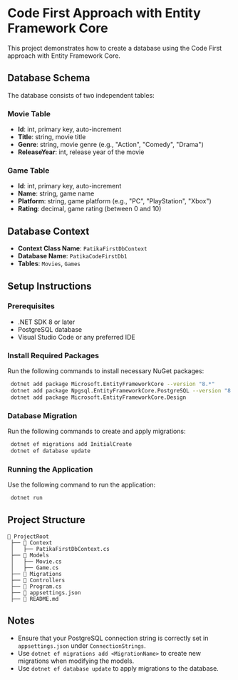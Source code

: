 # Code First Approach with Entity Framework Core

This project demonstrates how to create a database using the Code First approach with Entity Framework Core.

## Database Schema
The database consists of two independent tables:

### Movie Table
- **Id**: int, primary key, auto-increment
- **Title**: string, movie title
- **Genre**: string, movie genre (e.g., "Action", "Comedy", "Drama")
- **ReleaseYear**: int, release year of the movie

### Game Table
- **Id**: int, primary key, auto-increment
- **Name**: string, game name
- **Platform**: string, game platform (e.g., "PC", "PlayStation", "Xbox")
- **Rating**: decimal, game rating (between 0 and 10)

## Database Context
- **Context Class Name**: `PatikaFirstDbContext`
- **Database Name**: `PatikaCodeFirstDb1`
- **Tables**: `Movies`, `Games`

## Setup Instructions

### Prerequisites
- .NET SDK 8 or later
- PostgreSQL database
- Visual Studio Code or any preferred IDE

### Install Required Packages
Run the following commands to install necessary NuGet packages:
```sh
 dotnet add package Microsoft.EntityFrameworkCore --version "8.*"
 dotnet add package Npgsql.EntityFrameworkCore.PostgreSQL --version "8.*"
 dotnet add package Microsoft.EntityFrameworkCore.Design
```

### Database Migration
Run the following commands to create and apply migrations:
```sh
 dotnet ef migrations add InitialCreate
 dotnet ef database update
```

### Running the Application
Use the following command to run the application:
```sh
 dotnet run
```

## Project Structure
```
📂 ProjectRoot
 ├── 📂 Context
 │   ├── PatikaFirstDbContext.cs
 ├── 📂 Models
 │   ├── Movie.cs
 │   ├── Game.cs
 ├── 📂 Migrations
 ├── 📂 Controllers
 ├── 📂 Program.cs
 ├── 📜 appsettings.json
 ├── 📜 README.md
```

## Notes
- Ensure that your PostgreSQL connection string is correctly set in `appsettings.json` under `ConnectionStrings`.
- Use `dotnet ef migrations add <MigrationName>` to create new migrations when modifying the models.
- Use `dotnet ef database update` to apply migrations to the database.


